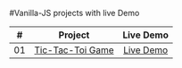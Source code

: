 #Vanilla-JS projects with live Demo

<table>
<thead>
<tr>
<th align="center">#</th>
<th align="center">Project</th>
<th align="center">Live Demo</th>
</tr>
</thead>
<tbody>
<tr>
<td align="center">01</td>
<td align="center"><a href="https://github.com/sainijitendrakumar/react.js/tree/main/Currency%20convertor">Tic-Tac-Toi Game</a></td>
<td align="center"><a href="https://vanilla-js-projects-ivory.vercel.app/" rel="nofollow">Live Demo</a></td>
</tr>
<tr>
<!-- <td align="center">02</td>
<td align="center"><a href="https://github.com/sainijitendrakumar/react.js/tree/main/background%20change%20with%20context">Dark Mode with Context api</a></td>
<td align="center"><a href="https://react-js-livid.vercel.app/" rel="nofollow">Live Demo</a></td>
</tr>
<tr>
<td align="center">03</td>
<td align="center"><a href="https://github.com/sainijitendrakumar/react.js/tree/main/context_api_with_local_storage">Todo List App</a></td>
<td align="center"><a href="https://react-js-7czk.vercel.app/" rel="nofollow">Live Demo</a></td>
</tr>
<tr>
</tr> -->
</tbody>
</table>
